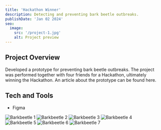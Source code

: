 ```yaml
---
title: 'Hackathon Winner'
description: Detecting and preventing bark beetle outbreaks.
publishDate: 'Jan 02 2024'
seo:
  image:
    src: '/project-1.jpg'
    alt: Project preview
---
```


<!--![Project preview](/project-1.jpg)-->

## Project Overview

Developed a prototype for preventing bark beetle outbreaks. The project was performed together with four friends for a Hackathon, ultimately winning the Hackathon. An article about the prototype can be found here.

## Tech and Tools

- Figma

![Barkbeetle 1](/astro-portfolio/barkbeetle-1.png)
![Barkbeetle 2](/astro-portfolio/barkbeetle-2.png)
![Barkbeetle 3](/astro-portfolio/barkbeetle-3.png)
![Barkbeetle 4](/astro-portfolio/barkbeetle-4.png)
![Barkbeetle 5](/astro-portfolio/barkbeetle-5.png)
![Barkbeetle 6](/astro-portfolio/barkbeetle-6.png)
![Barkbeetle 7](/astro-portfolio/barkbeetle-7.png)
